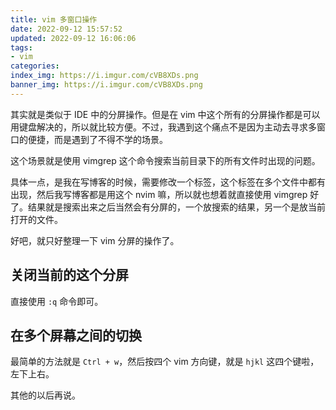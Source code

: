 ```yaml
---
title: vim 多窗口操作
date: 2022-09-12 15:57:52
updated: 2022-09-12 16:06:06
tags:
- vim
categories:
index_img: https://i.imgur.com/cVB8XDs.png
banner_img: https://i.imgur.com/cVB8XDs.png
---
```


其实就是类似于 IDE 中的分屏操作。但是在 vim 中这个所有的分屏操作都是可以用键盘解决的，所以就比较方便。不过，我遇到这个痛点不是因为主动去寻求多窗口的便捷，而是遇到了不得不学的场景。

这个场景就是使用 vimgrep 这个命令搜索当前目录下的所有文件时出现的问题。

具体一点，是我在写博客的时候，需要修改一个标签，这个标签在多个文件中都有出现，然后我写博客都是用这个 nvim 嘛，所以就也想着就直接使用 vimgrep 好了。结果就是搜索出来之后当然会有分屏的，一个放搜索的结果，另一个是放当前打开的文件。

好吧，就只好整理一下 vim 分屏的操作了。

## 关闭当前的这个分屏

直接使用 `:q` 命令即可。

## 在多个屏幕之间的切换

最简单的方法就是 `Ctrl + w`，然后按四个 vim 方向键，就是 `hjkl` 这四个键啦，左下上右。

其他的以后再说。
